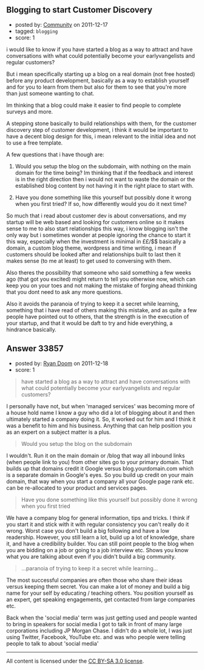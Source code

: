 ## Blogging to start Customer Discovery

- posted by: [Community](https://stackexchange.com/users/-1/-1-community) on 2011-12-17
- tagged: `blogging`
- score: 1

i would like to know if you have started a blog as a way to attract and have conversations with what could potentially become your earlyvangelists and regular customers?

But i mean specifically starting up a blog on a real domain (not free hosted) before any product development, basically as a way to establish yourself and for you to learn from them but also for them to see that you're more than just someone wanting to chat.

Im thinking that a blog could make it easier to find people to complete surveys and more.

A stepping stone basically to build relationships with them, for the customer discovery step of customer development, i think it would be important to have a decent blog design for this, i mean relevant to the initial idea and not to use a free template. 

A few questions that i have though are:

1. Would you setup the blog on the subdomain, with nothing on the main domain for the time being? Im thinking that if the feedback and interest is in the right direction then i would not want to waste the domain or the established blog content by not having it in the right place to start with.

2. Have you done something like this yourself but possibly done it wrong when you first tried? If so, how differently would you do it next time?

So much that i read about customer dev is about conversations, and my startup will be web based and looking for customers online so it makes sense to me to also start relationships this way, i know blogging isn't the only way but i sometimes wonder at people ignoring the chance to start it this way, especially when the investment is minimal in ££/$$ basically a domain, a custom blog theme, wordpress and time writing, i mean if customers should be looked after and relationships built to last then it makes sense (to me at least) to get used to conversing with them.

Also theres the possibility that someone who said something a few weeks ago (that got you excited) might return to tell you otherwise now, which can keep you on your toes and not making the mistake of forging ahead thinking that you dont need to ask any more questions.

Also it avoids the paranoia of trying to keep it a secret while learning, something that i have read of others making this mistake, and as quite a few people have pointed out to others, that the strength is in the execution of your startup, and that it would be daft to try and hide everything, a hindrance basically.


## Answer 33857

- posted by: [Ryan Doom](https://stackexchange.com/users/-1/5655-ryan-doom) on 2011-12-18
- score: 1

> have started a blog as a way to attract and have conversations with what could potentially become your earlyvangelists and regular customers?

I personally have not, but when 'managed services' was becoming more of a house hold name I know a guy who did a lot of blogging about it and then ultimately started a company doing it.  So, it worked out for him and I think it was a benefit to him and his business.  Anything that can help position you as an expert on a subject matter is a plus.  

> Would you setup the blog on the subdomain

I wouldn't.  Run it on the main domain or /blog that way all inbound links (when people link to you) from other sites go to your primary domain. That builds up that domains credit it Google versus blog.yourdomain.com which is a separate domain in Google's eyes. So you build up credit on your main domain, that way when you start a company all your Google page rank etc. can be re-allocated to your product and services pages.

> Have you done something like this yourself but possibly done it wrong when you first tried

We have a company blog for general information, tips and tricks. I think if you start it and stick with it with regular consistency you can't really do it wrong. Worst case you don't build a big following and have a low readership. However, you still learn a lot, build up a lot of knowledge, share it, and have a credibility builder. You can still point people to the blog when you are bidding on a job or going to a job interview etc.  Shows you know what you are talking about even if you didn't build a big community.

> ...paranoia of trying to keep it a secret while learning...

The most successful companies are often those who share their ideas versus keeping them secret. You can make a lot of money and build a big name for your self by educating / teaching others. You position yourself as an expert, get speaking engagements, get contacted from large companies etc.

Back when the 'social media' term was just getting used and people wanted to bring in speakers for social media I got to talk in front of many large corporations including JP Morgan Chase. I didn't do a whole lot, I was just using Twitter, Facebook, YouTube etc. and was who people were telling people to talk to about 'social media' 





---

All content is licensed under the [CC BY-SA 3.0 license](https://creativecommons.org/licenses/by-sa/3.0/).
